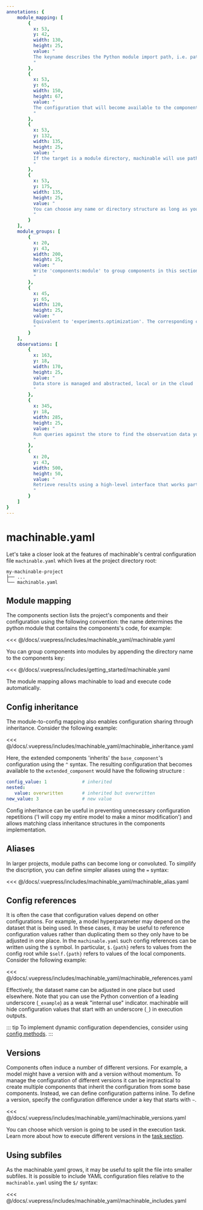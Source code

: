 ```yaml
---
annotations: {
    module_mapping: [
        {
          x: 53, 
          y: 42, 
          width: 130,
          height: 25, 
          value: "
          The keyname describes the Python module import path, i.e. path/to_module.py
          "
        },
        {
          x: 53, 
          y: 65, 
          width: 150,
          height: 67, 
          value: "
          The configuration that will become available to the components
          "
        },
        {
          x: 53, 
          y: 132, 
          width: 135,
          height: 25, 
          value: "
          If the target is a module directory, machinable will use path/directory/__init__.py instead
          "
        },
        {
          x: 53, 
          y: 175, 
          width: 135,
          height: 25, 
          value: "
          You can choose any name or directory structure as long as you specify the import path of the source code module, e.g. models/baseline.py
          "
        }
    ],
    module_groups: [
        {
          x: 20, 
          y: 43, 
          width: 200,
          height: 25, 
          value: "
          Write 'components:module' to group components in this section
          "
        },
        {
          x: 45, 
          y: 65, 
          width: 120,
          height: 25, 
          value: "
          Equivalent to 'experiments.optimization'. The corresponding components will be placed in experiments/optimization.py
          "
        }
    ],
    observations: [
        {
          x: 163, 
          y: 18, 
          width: 170,
          height: 25, 
          value: "
          Data store is managed and abstracted, local or in the cloud
          "
        },
        {
          x: 345, 
          y: 18, 
          width: 285,
          height: 25, 
          value: "
          Run queries against the store to find the observation data you need
          "
        },
        {
          x: 20, 
          y: 43, 
          width: 500,
          height: 50, 
          value: "
          Retrieve results using a high-level interface that works particularly well in interactive environments
          "
        }
    ]
}
---
```



# machinable.yaml

Let's take a closer look at the features of machinable's central configuration file `machinable.yaml` which lives at the project directory root:

    my-machinable-project
    ├── ...
    └── machinable.yaml

## Module mapping

The components section lists the project's components and their configuration using the following convention: the name determines the python module that contains the components's code, for example:

<Annotated name="module_mapping" :debug="false">
<<< @/docs/.vuepress/includes/machinable_yaml/machinable.yaml
</Annotated>

You can group components into modules by appending the directory name to the components key:

<Annotated name="module_groups" :debug="false">
<<< @/docs/.vuepress/includes/getting_started/machinable.yaml
</Annotated>

The module mapping allows machinable to load and execute code automatically. 

## Config inheritance

The module-to-config mapping also enables configuration sharing through inheritance. Consider the following example:

<<< @/docs/.vuepress/includes/machinable_yaml/machinable_inheritance.yaml

Here, the extended components 'inherits' the ``base_component``'s configuration using the `^` syntax. The resulting configuration that becomes available to the ``extended_component`` would have the following structure :

```yaml
config_value: 1             # inherited
nested:
   value: overwritten       # inherited but overwritten
new_value: 3                # new value
```

Config inheritance can be useful in preventing unnecessary configuration repetitions ('I will copy my entire model to make a minor modification') and allows matching class inheritance structures in the components implementation.

## Aliases

In larger projects, module paths can become long or convoluted. To simplify the discription, you can define simpler aliases using the `=` syntax:

<<< @/docs/.vuepress/includes/machinable_yaml/machinable_alias.yaml

## Config references

It is often the case that configuration values depend on other configurations. For example, a model hyperparameter may depend on the dataset that is being used. In these cases, it may be useful to reference configuration values rather than duplicating them so they only have to be adjusted in one place. In the `machinable.yaml` such config references can be written using the `$` symbol. In particular, `$.{path}` refers to values from the config root while `$self.{path}`
refers to values of the local components. Consider the following example:

<<< @/docs/.vuepress/includes/machinable_yaml/machinable_references.yaml

Effectively, the dataset name can be adjusted in one place but used elsewhere. Note that you can use the Python convention of a leading underscore (`_example`) as a weak "internal use" indicator. machinable will hide configuration values that start with an underscore (`_`) in execution outputs.

::: tip
To implement dynamic configuration dependencies, consider using [config methods](./components.md#config-methods).
:::

## Versions

Components often induce a number of different versions. For example, a model might have a version with and a version without momentum. To manage the configuration of different versions it can be impractical to create multiple components that inherit the configuration from some base components. Instead, we can define configuration patterns inline. To define a version, specify the configuration difference under a key that starts with `~`.

<<< @/docs/.vuepress/includes/machinable_yaml/machinable_versions.yaml

You can choose which version is going to be used in the execution task. Learn more about how to execute different versions in the [task section](./tasks.md).

## Using subfiles

As the machinable.yaml grows, it may be useful to split the file into smaller subfiles. It is possible to include YAML configuration files relative to the `machinable.yaml` using the `$/` syntax:

<<< @/docs/.vuepress/includes/machinable_yaml/machinable_includes.yaml